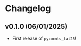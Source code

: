 # Changelog

<!--next-version-placeholder-->

## v0.1.0 (06/01/2025)

- First release of `pycounts_tat25`!